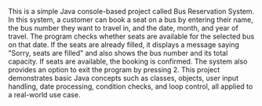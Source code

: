 This is a simple Java console-based project called Bus Reservation System. In this system, a customer can book a seat on a bus by entering their name, the bus number they want to travel in, and the date, month, and year of travel. 
The program checks whether seats are available for the selected bus on that date. If the seats are already filled, it displays a message saying "Sorry, seats are filled" and also shows the bus number and its total capacity. 
If seats are available, the booking is confirmed. The system also provides an option to exit the program by pressing 2. 
This project demonstrates basic Java concepts such as classes, objects, user input handling, date processing, condition checks, and loop control, all applied to a real-world use case.
